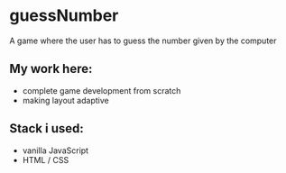 # guessNumber
A game where the user has to guess the number given by the computer

My work here:
-------------
* complete game development from scratch
* making layout adaptive

Stack i used:
-------------
* vanilla JavaScript
* HTML / CSS
